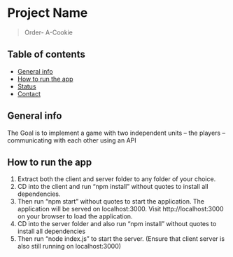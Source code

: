# Project Name

> Order- A-Cookie

## Table of contents

- [General info](#general-info)
- [How to run the app](#How-to-run-the-app)
- [Status](#staus)
- [Contact](#contact)

## General info

The Goal is to implement a game with two independent units – the players – communicating with each other using an API

## How to run the app

1. Extract both the client and server folder to any folder of your choice.
2. CD into the client and run “npm install” without quotes to install all dependencies.
3. Then run “npm start” without quotes to start the application. The application will be served on localhost:3000. Visit http://localhost:3000 on your browser to load the application.
4. CD into the server folder and also run “npm install” without quotes to install all dependencies
5. Then run “node index.js” to start the server. (Ensure that client server is also still running on localhost:3000)
